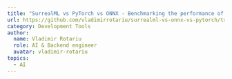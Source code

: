 ```yaml
---
title: "SurrealML vs PyTorch vs ONNX - Benchmarking the performance of SurrealML against PyTorch and ONNX - Vladimir Rotariu."
url: https://github.com/vladimirrotariu/surrealml-vs-onnx-vs-pytorch/tree/main
category: Development Tools
author:
  name: Vladimir Rotariu
  role: AI & Backend engineer
  avatar: vladimir-rotariu
topics:
  - AI
---
```


